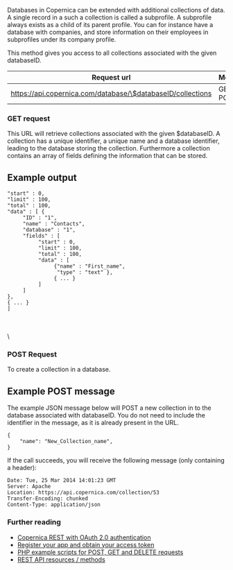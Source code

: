 Databases in Copernica can be extended with additional collections of
data. A single record in a such a collection is called a subprofile. A
subprofile always exists as a child of its parent profile. You can for
instance have a database with companies, and store information on their
employees in subprofiles under its company profile.

This method gives you access to all collections associated with the
given databaseID.

| Request url | Methods | Parameters |
| --- | --- | --- |
| https://api.copernica.com/database/\$databaseID/collections | GET, POST | none |

### GET request

This URL will retrieve collections associated with the given
\$databaseID. A collection has a unique identifier, a unique name and a
database identifier, leading to the database storing the collection.
Furthermore a collection contains an array of fields defining the
information that can be stored.

Example output
--------------

```
"start" : 0, 
"limit" : 100, 
"total" : 100,
"data" : [ {
     "ID" : "1",
     "name" : "Contacts",
     "database" : "1",
     "fields" : [ 
          "start" : 0, 
          "limit" : 100,
          "total" : 100,
          "data" : [ 
               {"name" : "First_name", 
                "type" : "text" },
               { ... } 
          ] 
     ]
}, 
{ ... }
] 
```

\
\
\

### POST Request

To create a collection in a database.

Example POST message
--------------------

The example JSON message below will POST a new collection in to the
database associated with databaseID. You do not need to include the
identifier in the message, as it is already present in the URL.

```
{
    "name": "New_Collection_name",
}
```

If the call succeeds, you will receive the following message (only
containing a header):

```
Date: Tue, 25 Mar 2014 14:01:23 GMT 
Server: Apache 
Location: https://api.copernica.com/collection/53
Transfer-Encoding: chunked 
Content-Type: application/json 
```

### Further reading

-   [Copernica REST with OAuth 2.0
    authentication](./setting-up-copernica-rest-service.md)
-   [Register your app and obtain your access
    token](./register-your-app-on-copernica-com.md)
-   [PHP example scripts for POST, GET and DELETE
    requests](./example-get-post-and-delete-requests.md)
-   [REST API resources / methods](./the-copernica-rest-api.md)

